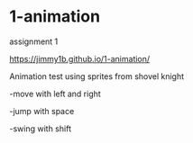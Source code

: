 # 1-animation
assignment 1

https://jimmy1b.github.io/1-animation/

Animation test using sprites from shovel knight

-move with left and right

-jump with space

-swing with shift

